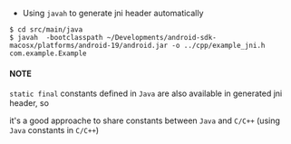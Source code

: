 * Using `javah` to generate jni header automatically

```shell
$ cd src/main/java
$ javah  -bootclasspath ~/Developments/android-sdk-macosx/platforms/android-19/android.jar -o ../cpp/example_jni.h com.example.Example
```

#### NOTE
`static final` constants defined in `Java` are also available in generated jni header, so

it's a good approache to share constants between `Java` and `C/C++` (using `Java` constants in `C/C++`)
